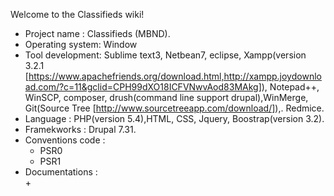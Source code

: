Welcome to the Classifieds wiki!
- Project name : Classifieds (MBND).
- Operating system: Window
- Tool development: Sublime text3, Netbean7, eclipse, Xampp(version 3.2.1 [https://www.apachefriends.org/download.html,http://xampp.joydownload.com/?c=11&gclid=CPH99dXO18ICFVNwvAod83MAkg]), Notepad++, WinSCP, composer, drush(command line support drupal),WinMerge, Git(Source Tree [http://www.sourcetreeapp.com/download/]),. Redmice.
- Language : PHP(version 5.4),HTML, CSS, Jquery, Boostrap(version 3.2).
- Framekworks : Drupal 7.31.
- Conventions code :
   + PSR0
   + PSR1
- Documentations :    
  +
  